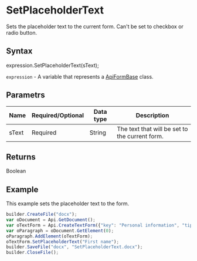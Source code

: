 # SetPlaceholderText

Sets the placeholder text to the current form. Can't be set to checkbox or radio button.

## Syntax

expression.SetPlaceholderText(sText);

`expression` - A variable that represents a [ApiFormBase](../ApiFormBase.md) class.

## Parametrs

| **Name** | **Required/Optional** | **Data type** | **Description** |
| ------------- | ------------- | ------------- | ------------- |
| sText | Required | String | The text that will be set to the current form. |

## Returns

Boolean

## Example

This example sets the placeholder text to the form.

```javascript
builder.CreateFile("docx");
var oDocument = Api.GetDocument();
var oTextForm = Api.CreateTextForm({"key": "Personal information", "tip": "Enter your first name", "required": true, "comb": true, "maxCharacters": 10, "cellWidth": 3, "multiLine": false, "autoFit": false});
var oParagraph = oDocument.GetElement(0);
oParagraph.AddElement(oTextForm);
oTextForm.SetPlaceholderText("First name");
builder.SaveFile("docx", "SetPlaceholderText.docx");
builder.CloseFile();
```